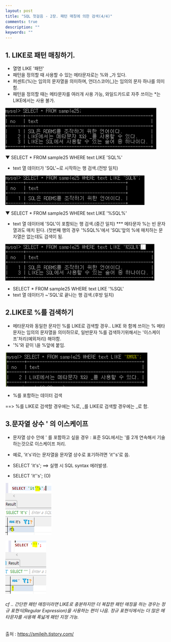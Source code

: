 ```yaml
---
layout: post
title: "SQL 첫걸음 - 2장. 패턴 매칭에 의한 검색(4/4)" 
comments: true
description: ""
keywords: ""
---
```


## 1. LIKE로 패턴 매칭하기.
- 열명 LIKE '패턴'
- 패턴을 정의할 때 사용할 수 있는 메타문자로는 %와 _가 있다. 
- 퍼센트(%)는 임의의 문자열을 의미하며, 언더스코어(_)는 임의의 문자 하나를 의미함.
- 패턴을 정의할 때는 메타문자를 여러개 사용 가능, 와일드카드로 자주 쓰이는 *는 LIKE에서는 사용
불가.

![99A0D54D5B850E842C](/images/sql_first_step/99A0D54D5B850E842C.png)

▼ SELECT * FROM sample25 WHERE text LIKE 'SQL%'

- text 열 데이터가  'SQL'~로 시작하는 행 검색.(전방 일치)

![998E97425B850EB20C](/images/sql_first_step/998E97425B850EB20C.png)

▼ SELECT * FROM sample25 WHERE text LIKE '%SQL%'
- text 열 데이터에  'SQL'이 포함되는 행 검색.(중간 일치)
*** 메타문자 %는 빈 문자열과도 매치 된다. (첫번째 행의 경우 '%SQL%'에서 'SQL'앞의 %에 매치하는 문자열은 없는데도 검색이 됨. 

![99DB80485B850F052A](/images/sql_first_step/99DB80485B850F052A.png)

- SELECT * FROM sample25 WHERE text LIKE '%SQL'
- text 열 데이터가  ~'SQL'로 끝나는 행 검색.(후방 일치)


## 2.LIKE로 %를 검색하기

- 메타문자와 동일한 문자인 %를 LIKE로 검색할 경우..
LIKE 와 함께 쓰이는 % 메타문자는 임의의 문자열을 의미하므로,  일반문자 %를 검색하기위해서는 '이스케이프'처리(예외처리) 해야함.
- '\%'와 같이 \을 %앞에 붙임.

![999522425B850F3139](/images/sql_first_step/999522425B850F3139.png)

- %를 포함하는 데이터 검색


==> %를 LIKE로 검색할 경우에는 \%로, _를 LIKE로 검색할 경우에는 \_로 함.


## 3.문자열 상수 ' 의 이스케이프 

- 문자열 상수 안에 ' 를 포함하고 싶을 경우 :  표준 SQL에서는 '를 2개 연속해서 기술하는것으로 이스케이프 처리.

- 예로, 'it's'라는 문자열을 문자열 상수로 표기하려면 'it''s'로 씀.
- SELECT 'it's';  ==>   실행 시 SQL syntax 에러발생.
- SELECT 'it''s'; (O) 

![99FDE64E5B850FF51F](/images/sql_first_step/99FDE64E5B850FF51F.png)

![9907EA445B85100728](/images/sql_first_step/9907EA445B85100728.png)

###### cf .. 간단한 패턴 매칭이라면 LIKE로 충분하지만 더 복잡한 패턴 매칭을 하는 경우는 정규 표현식(Regular Expression)을 사용하는 편이 나음. 정규 표현식에서는 더 많은 메타문자를 사용해 폭넓게 패턴 지정 가능.


출처 : https://smilejh.tistory.com/